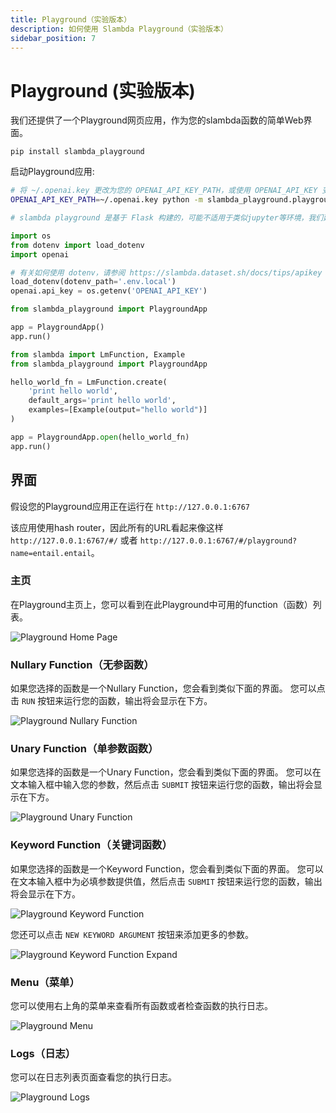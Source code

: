 ```yaml
---
title: Playground（实验版本）
description: 如何使用 Slambda Playground（实验版本）
sidebar_position: 7
---
```


# Playground (实验版本)

我们还提供了一个Playground网页应用，作为您的slambda函数的简单Web界面。

```shell title="安装 Playground"
pip install slambda_playground
```
启动Playground应用:

```bash title='命令行开启'
# 将 ~/.openai.key 更改为您的 OPENAI_API_KEY_PATH，或使用 OPENAI_API_KEY 变量
OPENAI_API_KEY_PATH=~/.openai.key python -m slambda_playground.playground
```

```python title='程序中开启'
# slambda playground 是基于 Flask 构建的，可能不适用于类似jupyter等环境，我们建议在一个独立的 Python 脚本中运行。

import os
from dotenv import load_dotenv
import openai

# 有关如何使用 dotenv，请参阅 https://slambda.dataset.sh/docs/tips/apikey
load_dotenv(dotenv_path='.env.local')
openai.api_key = os.getenv('OPENAI_API_KEY')

from slambda_playground import PlaygroundApp

app = PlaygroundApp()
app.run()
```

```python title='Running a single function'
from slambda import LmFunction, Example
from slambda_playground import PlaygroundApp

hello_world_fn = LmFunction.create(
    'print hello world',
    default_args='print hello world',
    examples=[Example(output="hello world")]
)

app = PlaygroundApp.open(hello_world_fn)
app.run()
```

## 界面

假设您的Playground应用正在运行在 `http://127.0.0.1:6767`

该应用使用hash router，因此所有的URL看起来像这样 `http://127.0.0.1:6767/#/`
或者 `http://127.0.0.1:6767/#/playground?name=entail.entail`。

### 主页

在Playground主页上，您可以看到在此Playground中可用的function（函数）列表。

![Playground Home Page](/screenshots/home.png)

### Nullary Function（无参函数）

如果您选择的函数是一个Nullary Function，您会看到类似下面的界面。
您可以点击 `RUN` 按钮来运行您的函数，输出将会显示在下方。

![Playground Nullary Function](/screenshots/nullary.png)

### Unary Function（单参数函数）

如果您选择的函数是一个Unary Function，您会看到类似下面的界面。
您可以在文本输入框中输入您的参数，然后点击 `SUBMIT` 按钮来运行您的函数，输出将会显示在下方。

![Playground Unary Function](/screenshots/unary.png)

### Keyword Function（关键词函数）

如果您选择的函数是一个Keyword Function，您会看到类似下面的界面。
您可以在文本输入框中为必填参数提供值，然后点击 `SUBMIT` 按钮来运行您的函数，输出将会显示在下方。

![Playground Keyword Function](/screenshots/kw.png)

您还可以点击 `NEW KEYWORD ARGUMENT` 按钮来添加更多的参数。

![Playground Keyword Function Expand](/screenshots/kw-expand.png)

### Menu（菜单）

您可以使用右上角的菜单来查看所有函数或者检查函数的执行日志。

![Playground Menu](/screenshots/menu.png)

### Logs（日志）

您可以在日志列表页面查看您的执行日志。

![Playground Logs](/screenshots/logs.png)
